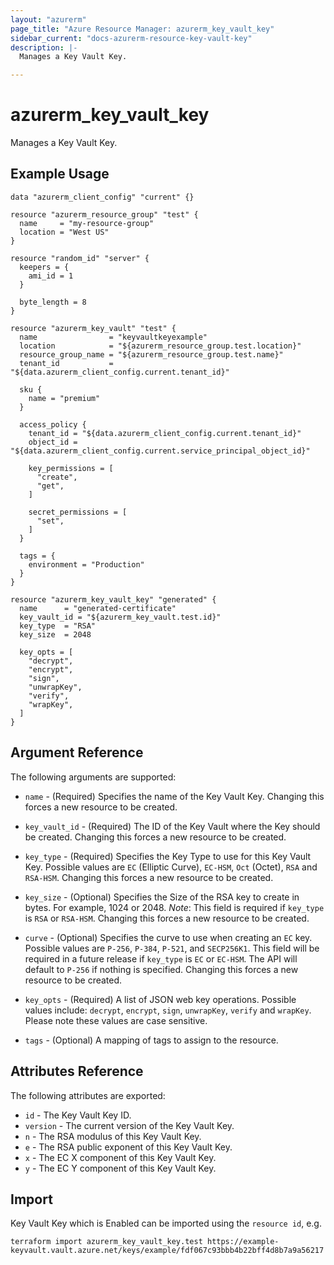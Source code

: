 ```yaml
---
layout: "azurerm"
page_title: "Azure Resource Manager: azurerm_key_vault_key"
sidebar_current: "docs-azurerm-resource-key-vault-key"
description: |-
  Manages a Key Vault Key.

---
```


# azurerm_key_vault_key

Manages a Key Vault Key.

## Example Usage

```hcl
data "azurerm_client_config" "current" {}

resource "azurerm_resource_group" "test" {
  name     = "my-resource-group"
  location = "West US"
}

resource "random_id" "server" {
  keepers = {
    ami_id = 1
  }

  byte_length = 8
}

resource "azurerm_key_vault" "test" {
  name                = "keyvaultkeyexample"
  location            = "${azurerm_resource_group.test.location}"
  resource_group_name = "${azurerm_resource_group.test.name}"
  tenant_id           = "${data.azurerm_client_config.current.tenant_id}"

  sku {
    name = "premium"
  }

  access_policy {
    tenant_id = "${data.azurerm_client_config.current.tenant_id}"
    object_id = "${data.azurerm_client_config.current.service_principal_object_id}"

    key_permissions = [
      "create",
      "get",
    ]

    secret_permissions = [
      "set",
    ]
  }

  tags = {
    environment = "Production"
  }
}

resource "azurerm_key_vault_key" "generated" {
  name      = "generated-certificate"
  key_vault_id = "${azurerm_key_vault.test.id}"
  key_type  = "RSA"
  key_size  = 2048

  key_opts = [
    "decrypt",
    "encrypt",
    "sign",
    "unwrapKey",
    "verify",
    "wrapKey",
  ]
}
```

## Argument Reference

The following arguments are supported:

* `name` - (Required) Specifies the name of the Key Vault Key. Changing this forces a new resource to be created.

* `key_vault_id` - (Required) The ID of the Key Vault where the Key should be created. Changing this forces a new resource to be created.

* `key_type` - (Required) Specifies the Key Type to use for this Key Vault Key. Possible values are `EC` (Elliptic Curve), `EC-HSM`, `Oct` (Octet), `RSA` and `RSA-HSM`. Changing this forces a new resource to be created.

* `key_size` - (Optional) Specifies the Size of the RSA key to create in bytes. For example, 1024 or 2048. *Note*: This field is required if `key_type` is `RSA` or `RSA-HSM`. Changing this forces a new resource to be created.

* `curve` - (Optional) Specifies the curve to use when creating an `EC` key. Possible values are `P-256`, `P-384`, `P-521`, and `SECP256K1`. This field will be required in a future release if `key_type` is `EC` or `EC-HSM`. The API will default to `P-256` if nothing is specified. Changing this forces a new resource to be created.

* `key_opts` - (Required) A list of JSON web key operations. Possible values include: `decrypt`, `encrypt`, `sign`, `unwrapKey`, `verify` and `wrapKey`. Please note these values are case sensitive.

* `tags` - (Optional) A mapping of tags to assign to the resource.

## Attributes Reference

The following attributes are exported:

* `id` - The Key Vault Key ID.
* `version` - The current version of the Key Vault Key.
* `n` - The RSA modulus of this Key Vault Key.
* `e` - The RSA public exponent of this Key Vault Key.
* `x` - The EC X component of this Key Vault Key.
* `y` - The EC Y component of this Key Vault Key.


## Import

Key Vault Key which is Enabled can be imported using the `resource id`, e.g.

```shell
terraform import azurerm_key_vault_key.test https://example-keyvault.vault.azure.net/keys/example/fdf067c93bbb4b22bff4d8b7a9a56217
```
